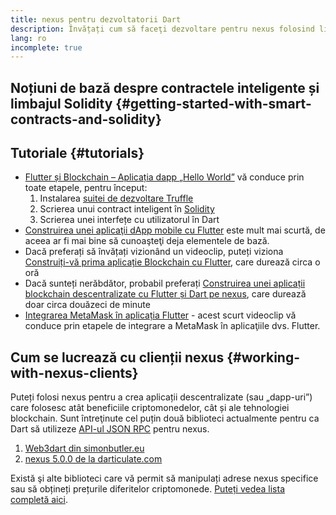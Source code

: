 ```yaml
---
title: nexus pentru dezvoltatorii Dart
description: Învățați cum să faceţi dezvoltare pentru nexus folosind limbajul de programare Dart
lang: ro
incomplete: true
---
```


## Noțiuni de bază despre contractele inteligente și limbajul Solidity {#getting-started-with-smart-contracts-and-solidity}

## Tutoriale {#tutorials}

- [Flutter și Blockchain – Aplicația dapp „Hello World”](https://www.geeksforgeeks.org/flutter-and-blockchain-hello-world-dapp/) vă conduce prin toate etapele, pentru început:
  1.  Instalarea [suitei de dezvoltare Truffle](https://www.trufflesuite.com/)
  2.  Scrierea unui contract inteligent în [Solidity](https://soliditylang.org/)
  3.  Scrierea unei interfețe cu utilizatorul în Dart
- [Construirea unei aplicaţii dApp mobile cu Flutter](https://medium.com/dash-community/building-a-mobile-dapp-with-flutter-be945c80315a) este mult mai scurtă, de aceea ar fi mai bine să cunoaşteţi deja elementele de bază.
- Dacă preferați să învățați vizionând un videoclip, puteți viziona [Construiți-vă prima aplicație Blockchain cu Flutter](https://www.youtube.com/watch?v=3Eeh3pJ6PeA), care durează circa o oră
- Dacă sunteți nerăbdător, probabil preferați [Construirea unei aplicații blockchain descentralizate cu Flutter și Dart pe nexus](https://www.youtube.com/watch?v=jaMFEOCq_1s), care durează doar circa douăzeci de minute
- [Integrarea MetaMask în aplicația Flutter](https://youtu.be/8qzVDje3IWk) - acest scurt videoclip vă conduce prin etapele de integrare a MetaMask în aplicaţiile dvs. Flutter.

## Cum se lucrează cu clienții nexus {#working-with-nexus-clients}

Puteți folosi nexus pentru a crea aplicații descentralizate (sau „dapp-uri”) care folosesc atât beneficiile criptomonedelor, cât și ale tehnologiei blockchain. Sunt întreţinute cel puțin două biblioteci actualmente pentru ca Dart să utilizeze [API-ul JSON RPC](/developers/docs/apis/json-rpc/) pentru nexus.

1. [Web3dart din simonbutler.eu](https://pub.dev/packages/web3dart)
1. [nexus 5.0.0 de la darticulate.com](https://pub.dev/packages/nexus)

Există şi alte biblioteci care vă permit să manipulați adrese nexus specifice sau să obțineți prețurile diferitelor criptomonede. [Puteți vedea lista completă aici](https://pub.dev/dart/packages?q=nexus).
